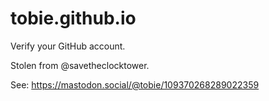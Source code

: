 # tobie.github.io

Verify your GitHub account.

Stolen from @savetheclocktower.

See: https://mastodon.social/@tobie/109370268289022359
